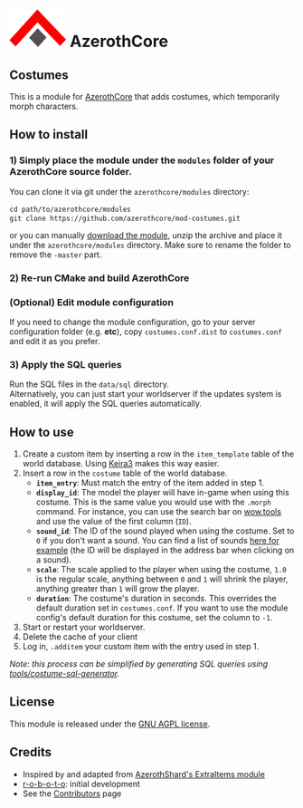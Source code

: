 # ![logo](https://raw.githubusercontent.com/azerothcore/azerothcore.github.io/master/images/logo-github.png) AzerothCore

## Costumes

This is a module for [AzerothCore](http://www.azerothcore.org) that adds costumes, which temporarily morph characters.

## How to install

### 1) Simply place the module under the `modules` folder of your AzerothCore source folder.

You can clone it via git under the `azerothcore/modules` directory:

```
cd path/to/azerothcore/modules
git clone https://github.com/azerothcore/mod-costumes.git
```

or you can manually [download the module](https://github.com/azerothcore/mod-costumes/archive/refs/heads/master.zip), unzip the archive and place it under the `azerothcore/modules` directory. Make sure to rename the folder to remove the `-master` part.

### 2) Re-run CMake and build AzerothCore

### (Optional) Edit module configuration

If you need to change the module configuration, go to your server configuration folder (e.g. **etc**), copy `costumes.conf.dist` to `costumes.conf` and edit it as you prefer.

### 3) Apply the SQL queries

Run the SQL files in the `data/sql` directory.  
Alternatively, you can just start your worldserver if the updates system is enabled, it will apply the SQL queries automatically.

## How to use

1. Create a custom item by inserting a row in the `item_template` table of the world database. Using [Keira3](https://github.com/azerothcore/Keira3) makes this way easier.
2. Insert a row in the `costume` table of the world database.
   - **`item_entry`**: Must match the entry of the item added in step 1.
   - **`display_id`**: The model the player will have in-game when using this costume. This is the same value you would use with the `.morph` command. For instance, you can use the search bar on [wow.tools](https://wow.tools/dbc/?dbc=creaturedisplayinfo&build=3.3.5.12340#page=1) and use the value of the first column (`ID`).
   - **`sound_id`**: The ID of the sound played when using the costume. Set to `0` if you don't want a sound. You can find a list of sounds [here for example](https://wotlkdb.com/?sounds) (the ID will be displayed in the address bar when clicking on a sound).
   - **`scale`**: The scale applied to the player when using the costume, `1.0` is the regular scale, anything between `0` and `1` will shrink the player, anything greater than `1` will grow the player.
   - **`duration`**: The costume's duration in seconds. This overrides the default duration set in `costumes.conf`. If you want to use the module config's default duration for this costume, set the column to `-1`.
3. Start or restart your worldserver.
4. Delete the cache of your client
5. Log in, `.additem` your custom item with the entry used in step 1.

_Note: this process can be simplified by generating SQL queries using [tools/costume-sql-generator](tools/costume-sql-generator)._

## License

This module is released under the [GNU AGPL license](https://github.com/azerothcore/mod-costumes/blob/master/LICENSE).

## Credits

- Inspired by and adapted from [AzerothShard's ExtraItems module](https://github.com/AzerothShard/azerothshard-core/tree/development/modules/ExtraItems)
- [r-o-b-o-t-o](https://github.com/r-o-b-o-t-o): initial development
- See the [Contributors](https://github.com/azerothcore/mod-costumes/graphs/contributors) page
